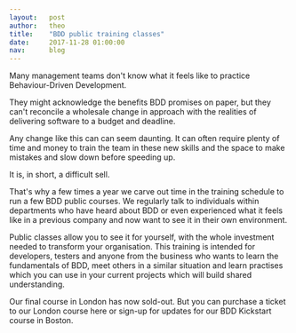 ```yaml
---
layout:   post
author:   theo
title:    "BDD public training classes"
date:     2017-11-28 01:00:00
nav:      blog
---
```


Many management teams don't know what it feels like to practice Behaviour-Driven Development. 

They might acknowledge the benefits BDD promises on paper, but they can't reconcile a wholesale change in approach with the realities of delivering software to a budget and deadline. 

Any change like this can can seem daunting. It can often require plenty of time and money to train the team in these new skills and the space to make mistakes and slow down before speeding up.

It is, in short, a difficult sell. 

That's why a few times a year we carve out time in the training schedule to run a few BDD public courses. We regularly talk to individuals within departments who have heard about BDD or even experienced what it feels like in a previous company and now want to see it in their own environment. 

Public classes allow you to see it for yourself, with the whole investment needed to transform your organisation. This training is intended for developers, testers and anyone from the business who wants to learn the fundamentals of BDD, meet others in a similar situation and learn practises which you can use in your current projects which will build shared understanding. 

Our final course in London has now sold-out. But you can purchase a ticket to our London course here or sign-up for updates for our BDD Kickstart course in Boston. 

